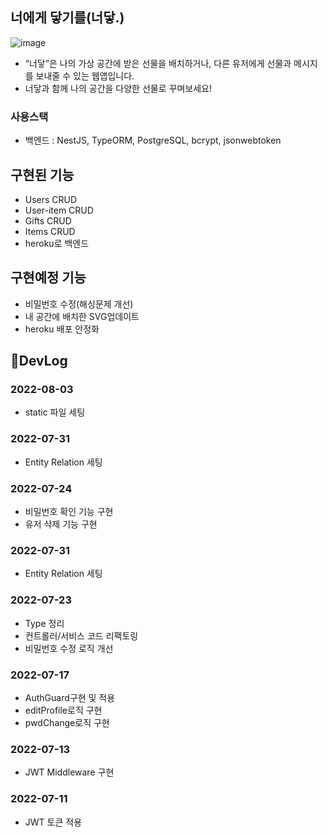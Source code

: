 ## 너에게 닿기를(너닿.)
![image](https://user-images.githubusercontent.com/87600115/184542055-d7264fca-47d8-4b07-a521-17ed88962301.png)
<br/>
- “너닿”은 나의 가상 공간에 받은 선물을 배치하거나, 다른 유저에게 선물과 메시지를 보내줄 수 있는 웹앱입니다. 
- 너닿과 함께 나의 공간을 다양한 선물로 꾸며보세요!

### 사용스택
- 백엔드 : NestJS, TypeORM, PostgreSQL, bcrypt, jsonwebtoken

## 구현된 기능
- Users CRUD
- User-item CRUD
- Gifts CRUD
- Items CRUD
- heroku로 백엔드 

## 구현예정 기능
- 비밀번호 수정(해싱문제 개선)
- 내 공간에 배치한 SVG업데이트
- heroku 배포 안정화


## 📔DevLog

### 2022-08-03

- static 파일 세팅

### 2022-07-31

- Entity Relation 세팅

### 2022-07-24

- 비밀번호 확인 기능 구현
- 유저 삭제 기능 구현

### 2022-07-31

- Entity Relation 세팅

### 2022-07-23

- Type 정리
- 컨트롤러/서비스 코드 리팩토링
- 비밀번호 수정 로직 개선

### 2022-07-17

- AuthGuard구현 및 적용
- editProfile로직 구현
- pwdChange로직 구현

### 2022-07-13

- JWT Middleware 구현

### 2022-07-11

- JWT 토큰 적용
